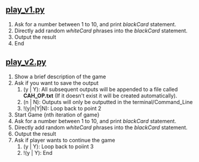 ## [play_v1.py](play_v1.py)   
1. Ask for a number between 1 to 10, and print *blackCard* statement.   
2. Directly add random *whiteCard* phrases into the *blackCard* statement.  
3. Output the result  
4. End  

## [play_v2.py](play_v2.py)
1. Show a brief description of the game  
2. Ask if you want to save the output  
    1. (y | Y): All subsequent outputs will be appended to a file called **CAH_OP.txt** (If it doesn't exist it will be created automatically).  
    2. (n | N): Outputs will only be outputted in the terminal/Command_Line     
    3. !(y|n|Y|N): Loop back to point 2
3.  Start Game {nth iteration of game}
4.  Ask for a number between 1 to 10, and print *blackCard* statement.  
5.  Directly add random *whiteCard* phrases into the *blackCard* statement.  
6.  Output the result
7.  Ask if player wants to continue the game
    1. (y | Y): Loop back to poiint 3
    2. !(y | Y): End
